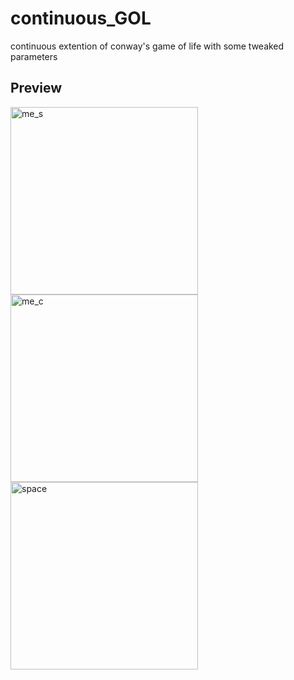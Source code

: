 # continuous_GOL
continuous extention of conway's game of life with some tweaked parameters

## Preview
<img src="me.gif" alt="me_s" width="300" style="margin-right: 10px;" /> <img src="0001-0085.gif" alt="me_c" width="300" style="margin-right: 10px;" /> <img src="galaxy_optomized.gif" alt="space" width="300" style="margin-right: 10px;" />
